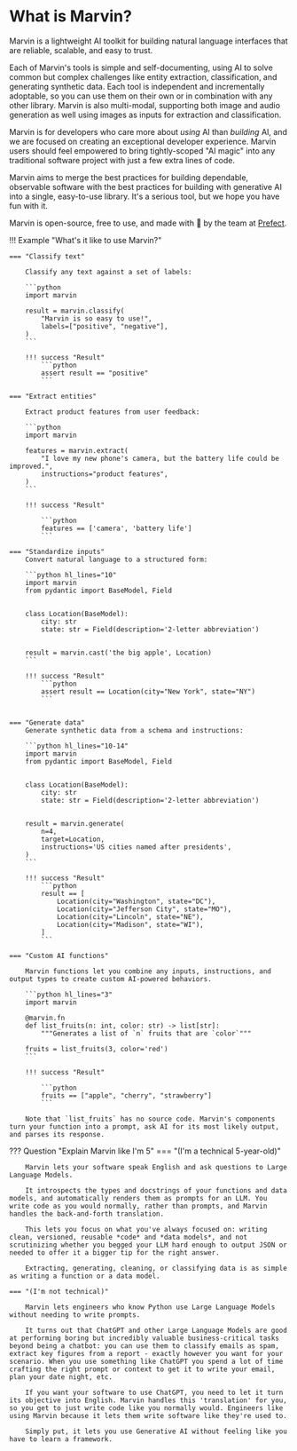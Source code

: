 # What is Marvin?


Marvin is a lightweight AI toolkit for building natural language interfaces that are reliable, scalable, and easy to trust. 

Each of Marvin's tools is simple and self-documenting, using AI to solve common but complex challenges like entity extraction, classification, and generating synthetic data. Each tool is independent and incrementally adoptable, so you can use them on their own or in combination with any other library. Marvin is also multi-modal, supporting both image and audio generation as well using images as inputs for extraction and classification.

Marvin is for developers who care more about *using* AI than *building* AI, and we are focused on creating an exceptional developer experience. Marvin users should feel empowered to bring tightly-scoped "AI magic" into any traditional software project with just a few extra lines of code.

Marvin aims to merge the best practices for building dependable, observable software with the best practices for building with generative AI into a single, easy-to-use library. It's a serious tool, but we hope you have fun with it. 

Marvin is open-source, free to use, and made with 💙 by the team at [Prefect](https://www.prefect.io/).


!!! Example "What's it like to use Marvin?"

    === "Classify text"

        Classify any text against a set of labels:
    
        ```python
        import marvin

        result = marvin.classify(
            "Marvin is so easy to use!", 
            labels=["positive", "negative"],
        )
        ```

        !!! success "Result"
            ```python
            assert result == "positive"
            ```

    === "Extract entities"
    
        Extract product features from user feedback:

        ```python
        import marvin

        features = marvin.extract(
            "I love my new phone's camera, but the battery life could be improved.",
            instructions="product features",
        )
        ```

        !!! success "Result"
            
            ```python
            features == ['camera', 'battery life']
            ```

    === "Standardize inputs"
        Convert natural language to a structured form:

        ```python hl_lines="10"
        import marvin
        from pydantic import BaseModel, Field


        class Location(BaseModel):
            city: str
            state: str = Field(description='2-letter abbreviation')


        result = marvin.cast('the big apple', Location)
        ```

        !!! success "Result"
            ```python
            assert result == Location(city="New York", state="NY")
            ```

    
    === "Generate data"
        Generate synthetic data from a schema and instructions:

        ```python hl_lines="10-14"
        import marvin
        from pydantic import BaseModel, Field


        class Location(BaseModel):
            city: str
            state: str = Field(description='2-letter abbreviation')


        result = marvin.generate(
            n=4, 
            target=Location, 
            instructions='US cities named after presidents',
        )
        ```
    
        !!! success "Result"
            ```python
            result == [
                Location(city="Washington", state="DC"),
                Location(city="Jefferson City", state="MO"),
                Location(city="Lincoln", state="NE"),
                Location(city="Madison", state="WI"),
            ]
            ```

    === "Custom AI functions"

        Marvin functions let you combine any inputs, instructions, and output types to create custom AI-powered behaviors.

        ```python hl_lines="3"
        import marvin

        @marvin.fn
        def list_fruits(n: int, color: str) -> list[str]:
            """Generates a list of `n` fruits that are `color`"""

        fruits = list_fruits(3, color='red') 
        ```

        !!! success "Result"
            
            ```python
            fruits == ["apple", "cherry", "strawberry"]
            ```

        Note that `list_fruits` has no source code. Marvin's components turn your function into a prompt, ask AI for its most likely output, and parses its response.
        

??? Question "Explain Marvin like I'm 5"
    === "(I'm a technical 5-year-old)"

        Marvin lets your software speak English and ask questions to Large Language Models.

        It introspects the types and docstrings of your functions and data models, and automatically renders them as prompts for an LLM. You write code as you would normally, rather than prompts, and Marvin handles the back-and-forth translation. 

        This lets you focus on what you've always focused on: writing clean, versioned, reusable *code* and *data models*, and not scrutinizing whether you begged your LLM hard enough to output JSON or needed to offer it a bigger tip for the right answer.

        Extracting, generating, cleaning, or classifying data is as simple as writing a function or a data model.

    === "(I'm not technical)"

        Marvin lets engineers who know Python use Large Language Models without needing to write prompts.

        It turns out that ChatGPT and other Large Language Models are good at performing boring but incredibly valuable business-critical tasks beyond being a chatbot: you can use them to classify emails as spam, extract key figures from a report - exactly however you want for your scenario. When you use something like ChatGPT you spend a lot of time crafting the right prompt or context to get it to write your email, plan your date night, etc.
        
        If you want your software to use ChatGPT, you need to let it turn its objective into English. Marvin handles this 'translation' for you, so you get to just write code like you normally would. Engineers like using Marvin because it lets them write software like they're used to.
        
        Simply put, it lets you use Generative AI without feeling like you have to learn a framework.


